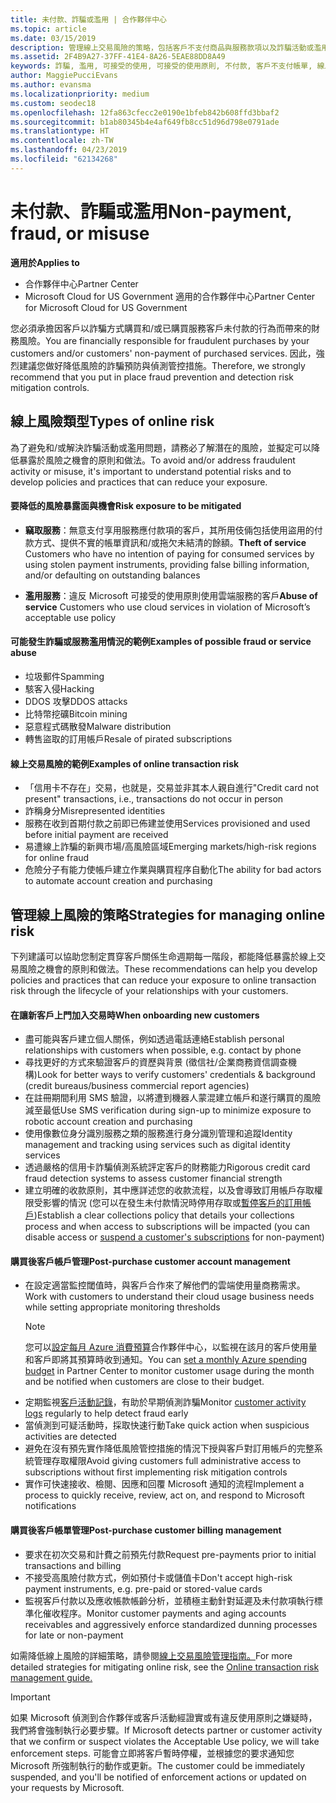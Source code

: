 ```yaml
---
title: 未付款、詐騙或濫用 | 合作夥伴中心
ms.topic: article
ms.date: 03/15/2019
description: 管理線上交易風險的策略，包括客戶不支付商品與服務款項以及詐騙活動或濫用。
ms.assetid: 2F4B9A27-37FF-41E4-8A26-5EAE88DD8A49
keywords: 詐騙, 濫用, 可接受的使用, 可接受的使用原則, 不付款, 客戶不支付帳單, 線上風險, 竊取服務, 濫用服務, 暫停訂閱,
author: MaggiePucciEvans
ms.author: evansma
ms.localizationpriority: medium
ms.custom: seodec18
ms.openlocfilehash: 12fa863cfecc2e0190e1bfeb842b608ffd3bbaf2
ms.sourcegitcommit: b1ab80345b4e4af649fb8cc51d96d798e0791ade
ms.translationtype: HT
ms.contentlocale: zh-TW
ms.lasthandoff: 04/23/2019
ms.locfileid: "62134268"
---
```

# <a name="non-payment-fraud-or-misuse"></a><span data-ttu-id="2a8e3-104">未付款、詐騙或濫用</span><span class="sxs-lookup"><span data-stu-id="2a8e3-104">Non-payment, fraud, or misuse</span></span>

<span data-ttu-id="2a8e3-105">**適用於**</span><span class="sxs-lookup"><span data-stu-id="2a8e3-105">**Applies to**</span></span>

-  <span data-ttu-id="2a8e3-106">合作夥伴中心</span><span class="sxs-lookup"><span data-stu-id="2a8e3-106">Partner Center</span></span>
-  <span data-ttu-id="2a8e3-107">Microsoft Cloud for US Government 適用的合作夥伴中心</span><span class="sxs-lookup"><span data-stu-id="2a8e3-107">Partner Center for Microsoft Cloud for US Government</span></span>



<span data-ttu-id="2a8e3-108">您必須承擔因客戶以詐騙方式購買和/或已購買服務客戶未付款的行為而帶來的財務風險。</span><span class="sxs-lookup"><span data-stu-id="2a8e3-108">You are financially responsible for fraudulent purchases by your customers and/or customers' non-payment of purchased services.</span></span> <span data-ttu-id="2a8e3-109">因此，強烈建議您做好降低風險的詐騙預防與偵測管控措施。</span><span class="sxs-lookup"><span data-stu-id="2a8e3-109">Therefore, we strongly recommend that you put in place fraud prevention and detection risk mitigation controls.</span></span>

## <a name="types-of-online-risk"></a><span data-ttu-id="2a8e3-110">線上風險類型</span><span class="sxs-lookup"><span data-stu-id="2a8e3-110">Types of online risk</span></span>

<span data-ttu-id="2a8e3-111">為了避免和/或解決詐騙活動或濫用問題，請務必了解潛在的風險，並擬定可以降低暴露於風險之機會的原則和做法。</span><span class="sxs-lookup"><span data-stu-id="2a8e3-111">To avoid and/or address fraudulent activity or misuse, it's important to understand potential risks and to develop policies and practices that can reduce your exposure.</span></span>

#### <a name="risk-exposure-to-be-mitigated"></a><span data-ttu-id="2a8e3-112">要降低的風險暴露面與機會</span><span class="sxs-lookup"><span data-stu-id="2a8e3-112">Risk exposure to be mitigated</span></span>

- <span data-ttu-id="2a8e3-113">**竊取服務**：無意支付享用服務應付款項的客戶，其所用伎倆包括使用盜用的付款方式、提供不實的帳單資訊和/或拖欠未結清的餘額。</span><span class="sxs-lookup"><span data-stu-id="2a8e3-113">**Theft of service** Customers who have no intention of paying for consumed services by using stolen payment instruments, providing false billing information, and/or defaulting on outstanding balances</span></span>

- <span data-ttu-id="2a8e3-114">**濫用服務**：違反 Microsoft 可接受的使用原則使用雲端服務的客戶</span><span class="sxs-lookup"><span data-stu-id="2a8e3-114">**Abuse of service** Customers who use cloud services in violation of Microsoft’s acceptable use policy</span></span>

#### <a name="examples-of-possible-fraud-or-service-abuse"></a><span data-ttu-id="2a8e3-115">可能發生詐騙或服務濫用情況的範例</span><span class="sxs-lookup"><span data-stu-id="2a8e3-115">Examples of possible fraud or service abuse</span></span>
- <span data-ttu-id="2a8e3-116">垃圾郵件</span><span class="sxs-lookup"><span data-stu-id="2a8e3-116">Spamming</span></span>
- <span data-ttu-id="2a8e3-117">駭客入侵</span><span class="sxs-lookup"><span data-stu-id="2a8e3-117">Hacking</span></span>
- <span data-ttu-id="2a8e3-118">DDOS 攻擊</span><span class="sxs-lookup"><span data-stu-id="2a8e3-118">DDOS attacks</span></span>
- <span data-ttu-id="2a8e3-119">比特幣挖礦</span><span class="sxs-lookup"><span data-stu-id="2a8e3-119">Bitcoin mining</span></span>
- <span data-ttu-id="2a8e3-120">惡意程式碼散發</span><span class="sxs-lookup"><span data-stu-id="2a8e3-120">Malware distribution</span></span>
- <span data-ttu-id="2a8e3-121">轉售盜取的訂用帳戶</span><span class="sxs-lookup"><span data-stu-id="2a8e3-121">Resale of pirated subscriptions</span></span> 

#### <a name="examples-of-online-transaction-risk"></a><span data-ttu-id="2a8e3-122">線上交易風險的範例</span><span class="sxs-lookup"><span data-stu-id="2a8e3-122">Examples of online transaction risk</span></span>
- <span data-ttu-id="2a8e3-123">「信用卡不存在」交易，也就是，交易並非其本人親自進行</span><span class="sxs-lookup"><span data-stu-id="2a8e3-123">"Credit card not present" transactions, i.e., transactions do not occur in person</span></span>
- <span data-ttu-id="2a8e3-124">詐稱身分</span><span class="sxs-lookup"><span data-stu-id="2a8e3-124">Misrepresented identities</span></span>
- <span data-ttu-id="2a8e3-125">服務在收到首期付款之前即已佈建並使用</span><span class="sxs-lookup"><span data-stu-id="2a8e3-125">Services provisioned and used before initial payment are received</span></span>
- <span data-ttu-id="2a8e3-126">易遭線上詐騙的新興市場/高風險區域</span><span class="sxs-lookup"><span data-stu-id="2a8e3-126">Emerging markets/high-risk regions for online fraud</span></span>
- <span data-ttu-id="2a8e3-127">危險分子有能力使帳戶建立作業與購買程序自動化</span><span class="sxs-lookup"><span data-stu-id="2a8e3-127">The ability for bad actors to automate account creation and purchasing</span></span>

## <a name="strategies-for-managing-online-risk"></a><span data-ttu-id="2a8e3-128">管理線上風險的策略</span><span class="sxs-lookup"><span data-stu-id="2a8e3-128">Strategies for managing online risk</span></span>

<span data-ttu-id="2a8e3-129">下列建議可以協助您制定貫穿客戶關係生命週期每一階段，都能降低暴露於線上交易風險之機會的原則和做法。</span><span class="sxs-lookup"><span data-stu-id="2a8e3-129">These recommendations can help you develop policies and practices that can reduce your exposure to online transaction risk through the lifecycle of your relationships with your customers.</span></span>  

#### <a name="when-onboarding-new-customers"></a><span data-ttu-id="2a8e3-130">在讓新客戶上門加入交易時</span><span class="sxs-lookup"><span data-stu-id="2a8e3-130">When onboarding new customers</span></span>
- <span data-ttu-id="2a8e3-131">盡可能與客戶建立個人關係，例如透過電話連絡</span><span class="sxs-lookup"><span data-stu-id="2a8e3-131">Establish personal relationships with customers when possible, e.g. contact by phone</span></span>
- <span data-ttu-id="2a8e3-132">尋找更好的方式來驗證客戶的資歷與背景 (徵信社/企業商務資信調查機構)</span><span class="sxs-lookup"><span data-stu-id="2a8e3-132">Look for better ways to verify customers' credentials & background (credit bureaus/business commercial report agencies)</span></span> 
- <span data-ttu-id="2a8e3-133">在註冊期間利用 SMS 驗證，以將遭到機器人蒙混建立帳戶和遂行購買的風險減至最低</span><span class="sxs-lookup"><span data-stu-id="2a8e3-133">Use SMS verification during sign-up to minimize exposure to robotic account creation and purchasing</span></span>
- <span data-ttu-id="2a8e3-134">使用像數位身分識別服務之類的服務進行身分識別管理和追蹤</span><span class="sxs-lookup"><span data-stu-id="2a8e3-134">Identity management and tracking using services such as digital identity services</span></span>
- <span data-ttu-id="2a8e3-135">透過嚴格的信用卡詐騙偵測系統評定客戶的財務能力</span><span class="sxs-lookup"><span data-stu-id="2a8e3-135">Rigorous credit card fraud detection systems to assess customer financial strength</span></span>
- <span data-ttu-id="2a8e3-136">建立明確的收款原則，其中應詳述您的收款流程，以及會導致訂用帳戶存取權限受影響的情況 (您可以在發生未付款情況時停用存取或[暫停客戶的訂用帳戶](suspend-a-subscription.md))</span><span class="sxs-lookup"><span data-stu-id="2a8e3-136">Establish a clear collections policy that details your collections process and when access to subscriptions will be impacted (you can disable access or [suspend a customer's subscriptions](suspend-a-subscription.md) for non-payment)</span></span>

#### <a name="post-purchase-customer-account-management"></a><span data-ttu-id="2a8e3-137">購買後客戶帳戶管理</span><span class="sxs-lookup"><span data-stu-id="2a8e3-137">Post-purchase customer account management</span></span>
- <span data-ttu-id="2a8e3-138">在設定適當監控閾值時，與客戶合作來了解他們的雲端使用量商務需求。</span><span class="sxs-lookup"><span data-stu-id="2a8e3-138">Work with customers to understand their cloud usage business needs while setting appropriate monitoring thresholds</span></span>
    > [!NOTE]  
    >  <span data-ttu-id="2a8e3-139">您可以[設定每月 Azure 消費預算](set-an-azure-spending-budget-for-your-customers.md)合作夥伴中心，以監視在該月的客戶使用量和客戶即將其預算時收到通知。</span><span class="sxs-lookup"><span data-stu-id="2a8e3-139">You can [set a monthly Azure spending budget](set-an-azure-spending-budget-for-your-customers.md) in Partner Center to monitor customer usage during the month and be notified when customers are close to their budget.</span></span>
- <span data-ttu-id="2a8e3-140">定期監視[客戶活動記錄](activity-logs.md)，有助於早期偵測詐騙</span><span class="sxs-lookup"><span data-stu-id="2a8e3-140">Monitor [customer activity logs](activity-logs.md) regularly to help detect fraud early</span></span>
- <span data-ttu-id="2a8e3-141">當偵測到可疑活動時，採取快速行動</span><span class="sxs-lookup"><span data-stu-id="2a8e3-141">Take quick action when suspicious activities are detected</span></span>
- <span data-ttu-id="2a8e3-142">避免在沒有預先實作降低風險管控措施的情況下授與客戶對訂用帳戶的完整系統管理存取權限</span><span class="sxs-lookup"><span data-stu-id="2a8e3-142">Avoid giving customers full administrative access to subscriptions without first implementing risk mitigation controls</span></span>
- <span data-ttu-id="2a8e3-143">實作可快速接收、檢閱、因應和回覆 Microsoft 通知的流程</span><span class="sxs-lookup"><span data-stu-id="2a8e3-143">Implement a process to quickly receive, review, act on, and respond to Microsoft notifications</span></span>

#### <a name="post-purchase-customer-billing-management"></a><span data-ttu-id="2a8e3-144">購買後客戶帳單管理</span><span class="sxs-lookup"><span data-stu-id="2a8e3-144">Post-purchase customer billing management</span></span>
- <span data-ttu-id="2a8e3-145">要求在初次交易和計費之前預先付款</span><span class="sxs-lookup"><span data-stu-id="2a8e3-145">Request pre-payments prior to initial transactions and billing</span></span> 
- <span data-ttu-id="2a8e3-146">不接受高風險付款方式，例如預付卡或儲值卡</span><span class="sxs-lookup"><span data-stu-id="2a8e3-146">Don't accept high-risk payment instruments, e.g. pre-paid or stored-value cards</span></span>
- <span data-ttu-id="2a8e3-147">監視客戶付款以及應收帳款帳齡分析，並積極主動針對延遲及未付款項執行標準化催收程序。</span><span class="sxs-lookup"><span data-stu-id="2a8e3-147">Monitor customer payments and aging accounts receivables and aggressively enforce standardized dunning processes for late or non-payment</span></span>

<span data-ttu-id="2a8e3-148">如需降低線上風險的詳細策略，請參閱[線上交易風險管理指南。](https://assets.windowsphone.com/7d885238-e13b-4f10-a682-3d5adacd2859/CSP-PartnerRiskGuide-APSFinal_InvariantCulture_Default.zip)</span><span class="sxs-lookup"><span data-stu-id="2a8e3-148">For more detailed strategies for mitigating online risk, see the [Online transaction risk management guide.](https://assets.windowsphone.com/7d885238-e13b-4f10-a682-3d5adacd2859/CSP-PartnerRiskGuide-APSFinal_InvariantCulture_Default.zip)</span></span>

> [!IMPORTANT]  
> <span data-ttu-id="2a8e3-149">如果 Microsoft 偵測到合作夥伴或客戶活動經證實或有違反使用原則之嫌疑時，我們將會強制執行必要步驟。</span><span class="sxs-lookup"><span data-stu-id="2a8e3-149">If Microsoft detects partner or customer activity that we confirm or suspect violates the Acceptable Use policy, we will take enforcement steps.</span></span> <span data-ttu-id="2a8e3-150">可能會立即將客戶暫時停權，並根據您的要求通知您 Microsoft 所強制執行的動作或更新。</span><span class="sxs-lookup"><span data-stu-id="2a8e3-150">The customer could be immediately suspended, and you'll be notified of enforcement actions or updated on your requests by Microsoft.</span></span>

 

 



